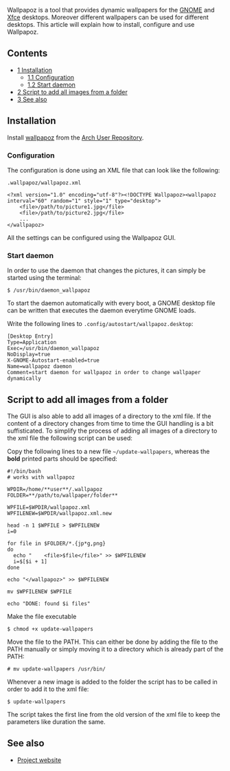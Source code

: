 Wallpapoz is a tool that provides dynamic wallpapers for the [GNOME](/index.php/GNOME "GNOME") and [Xfce](/index.php/Xfce "Xfce") desktops. Moreover different wallpapers can be used for different desktops. This article will explain how to install, configure and use Wallpapoz.

## Contents

*   [1 Installation](#Installation)
    *   [1.1 Configuration](#Configuration)
    *   [1.2 Start daemon](#Start_daemon)
*   [2 Script to add all images from a folder](#Script_to_add_all_images_from_a_folder)
*   [3 See also](#See_also)

## Installation

Install [wallpapoz](https://aur.archlinux.org/packages/wallpapoz/) from the [Arch User Repository](/index.php/Arch_User_Repository "Arch User Repository").

### Configuration

The configuration is done using an XML file that can look like the following:

 `.wallpapoz/wallpapoz.xml` 

```
<?xml version="1.0" encoding="utf-8"?><!DOCTYPE Wallpapoz><wallpapoz interval="60" random="1" style="1" type="desktop">
    <file>/path/to/picture1.jpg</file>
    <file>/path/to/picture2.jpg</file>
    ...
</wallpapoz>
```

All the settings can be configured using the Wallpapoz GUI.

### Start daemon

In order to use the daemon that changes the pictures, it can simply be started using the terminal:

 `$ /usr/bin/daemon_wallpapoz` 

To start the daemon automatically with every boot, a GNOME desktop file can be written that executes the daemon everytime GNOME loads.

Write the following lines to `.config/autostart/wallpapoz.desktop`:

```
[Desktop Entry]
Type=Application
Exec=/usr/bin/daemon_wallpapoz
NoDisplay=true
X-GNOME-Autostart-enabled=true
Name=wallpapoz daemon
Comment=start daemon for wallpapoz in order to change wallpaper dynamically

```

## Script to add all images from a folder

The GUI is also able to add all images of a directory to the xml file. If the content of a directory changes from time to time the GUI handling is a bit suffisticated. To simplify the process of adding all images of a directory to the xml file the following script can be used:

Copy the following lines to a new file `~/update-wallpapers`, whereas the **bold** printed parts should be specified:

```
#!/bin/bash
# works with wallpapoz

WPDIR=/home/**user**/.wallpapoz
FOLDER=**/path/to/wallpaper/folder**

WPFILE=$WPDIR/wallpapoz.xml
WPFILENEW=$WPDIR/wallpapoz.xml.new

head -n 1 $WPFILE > $WPFILENEW
i=0

for file in $FOLDER/*.{jp*g,png}
do
  echo "    <file>$file</file>" >> $WPFILENEW
  i=$[$i + 1]
done

echo "</wallpapoz>" >> $WPFILENEW

mv $WPFILENEW $WPFILE

echo "DONE: found $i files"

```

Make the file executable

 `$ chmod +x update-wallpapers` 

Move the file to the PATH. This can either be done by adding the file to the PATH manually or simply moving it to a directory which is already part of the PATH:

 `# mv update-wallpapers /usr/bin/` 

Whenever a new image is added to the folder the script has to be called in order to add it to the xml file:

 `$ update-wallpapers` 

The script takes the first line from the old version of the xml file to keep the parameters like duration the same.

## See also

*   [Project website](https://vajrasky.wordpress.com/wallpapoz/)